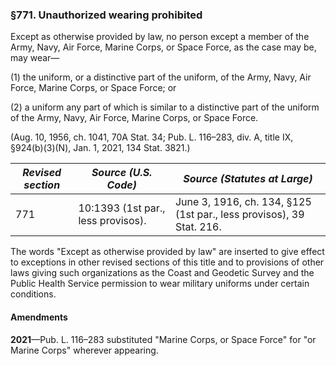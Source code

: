 ### §771. Unauthorized wearing prohibited ###

Except as otherwise provided by law, no person except a member of the Army, Navy, Air Force, Marine Corps, or Space Force, as the case may be, may wear—

(1) the uniform, or a distinctive part of the uniform, of the Army, Navy, Air Force, Marine Corps, or Space Force; or

(2) a uniform any part of which is similar to a distinctive part of the uniform of the Army, Navy, Air Force, Marine Corps, or Space Force.

(Aug. 10, 1956, ch. 1041, 70A Stat. 34; Pub. L. 116–283, div. A, title IX, §924(b)(3)(N), Jan. 1, 2021, 134 Stat. 3821.)

|*Revised section*|       *Source (U.S. Code)*       |                    *Source (Statutes at Large)*                    |
|-----------------|----------------------------------|--------------------------------------------------------------------|
|       771       |10:1393 (1st par., less provisos).|June 3, 1916, ch. 134, §125 (1st par., less provisos), 39 Stat. 216.|

The words "Except as otherwise provided by law" are inserted to give effect to exceptions in other revised sections of this title and to provisions of other laws giving such organizations as the Coast and Geodetic Survey and the Public Health Service permission to wear military uniforms under certain conditions.

#### Amendments ####

**2021**—Pub. L. 116–283 substituted "Marine Corps, or Space Force" for "or Marine Corps" wherever appearing.